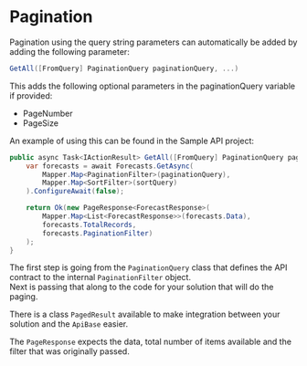 # Pagination

Pagination using the query string parameters can automatically be added by adding the following parameter:

```c#
GetAll([FromQuery] PaginationQuery paginationQuery, ...)
```


This adds the following optional parameters in the paginationQuery variable if provided:

- PageNumber
- PageSize


An example of using this can be found in the Sample API project:

```c#
public async Task<IActionResult> GetAll([FromQuery] PaginationQuery paginationQuery, [FromQuery] SortQuery sortQuery) {
    var forecasts = await Forecasts.GetAsync(
        Mapper.Map<PaginationFilter>(paginationQuery),
        Mapper.Map<SortFilter>(sortQuery)
    ).ConfigureAwait(false);

    return Ok(new PageResponse<ForecastResponse>(
        Mapper.Map<List<ForecastResponse>>(forecasts.Data),
        forecasts.TotalRecords,
        forecasts.PaginationFilter)
    );
}
```

The first step is going from the `PaginationQuery` class that defines the API contract to the internal `PaginationFilter` object.  
Next is passing that along to the code for your solution that will do the paging.  
  
There is a class `PagedResult` available to make integration between your solution and the `ApiBase` easier.  
  
The `PageResponse` expects the data, total number of items available and the filter that was originally passed.
